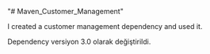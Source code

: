 "# Maven_Customer_Management"

I created a customer management dependency and used it.

Dependency versiyon 3.0 olarak değiştirildi.



